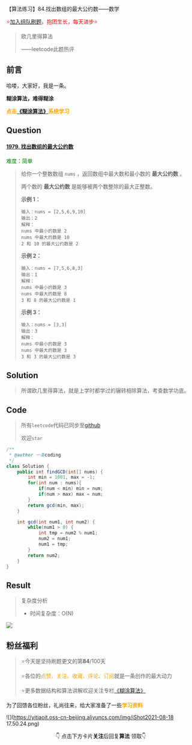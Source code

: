 【算法练习】84.找出数组的最大公约数——数学

<font color=red>⭐[加入组队刷题](https://docs.qq.com/mind/DZUtHWVlsalNRU1dp)，抱团生长，每天进步⭐</font>

>欧几里得算法
>
>——leetcode此题热评

## 前言

哈喽，大家好，我是一条。

**糊涂算法，难得糊涂**

<font color=orange><b>点击[《糊涂算法》](https://blog.csdn.net/skylibiao/category_11292502.html?spm=1001.2014.3001.5482)系统学习</b></font>

## Question

#### [1979. 找出数组的最大公约数](https://leetcode-cn.com/problems/find-greatest-common-divisor-of-array/)

<font color=green>难度：简单</font>

>给你一个整数数组 `nums` ，返回数组中最大数和最小数的 **最大公约数** 。
>
>两个数的 **最大公约数** 是能够被两个数整除的最大正整数。
>
>**示例 1：**
>
>```
>输入：nums = [2,5,6,9,10]
>输出：2
>解释：
>nums 中最小的数是 2
>nums 中最大的数是 10
>2 和 10 的最大公约数是 2
>```
>
>**示例 2：**
>
>```
>输入：nums = [7,5,6,8,3]
>输出：1
>解释：
>nums 中最小的数是 3
>nums 中最大的数是 8
>3 和 8 的最大公约数是 1
>```
>
>**示例 3：**
>
>```
>输入：nums = [3,3]
>输出：3
>解释：
>nums 中最小的数是 3
>nums 中最大的数是 3
>3 和 3 的最大公约数是 3
>```

## Solution

>所谓欧几里得算法，就是上学时都学过的辗转相除算法，考查数学功底。


## Code

>所有`leetcode`代码已同步至[github](https://github.com/lbsys)
>
>欢迎`star`

```java
/**
 * @author 一条coding
 */
class Solution {
    public int findGCD(int[] nums) {
        int min = 1001, max = -1;
        for(int num : nums){
            if(num < min) min = num;
            if(num > max) max = num;
        }
        return gcd(min, max); 
    }

    int gcd(int num1, int num2) {
        while(num1 > 0) {
            int tmp = num2 % num1;
            num2 = num1;
            num1 = tmp;
        }
        return num2;
    }
}
```

## Result

> 复杂度分析
>
> - 时间复杂度：O(N) 

![](https://yitiaoit.oss-cn-beijing.aliyuncs.com/img/image-20211010120109609.png)


## 粉丝福利

>⭐今天是坚持刷题更文的第**84**/100天
>
>⭐各位的<font color=orange>点赞、关注、收藏、评论、订阅</font>就是一条创作的最大动力
>
>⭐更多数据结构和算法讲解欢迎关注专栏[《糊涂算法》](https://blog.csdn.net/skylibiao/category_11292502.html?spm=1001.2014.3001.5482)

为了回馈各位粉丝，礼尚往来，给大家准备了一些<font color=orange><b>学习资料</b></font>

![](https://yitiaoit.oss-cn-beijing.aliyuncs.com/img/iShot2021-08-18 17.50.24.png)

<center>👇 点击下方卡片<b>关注</b>后回复<b>算法</b> 领取👇</center>

